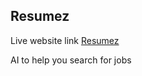 ## Resumez

Live website link [Resumez]("https://resumez-plum.vercel.app/")

AI to help you search for jobs
